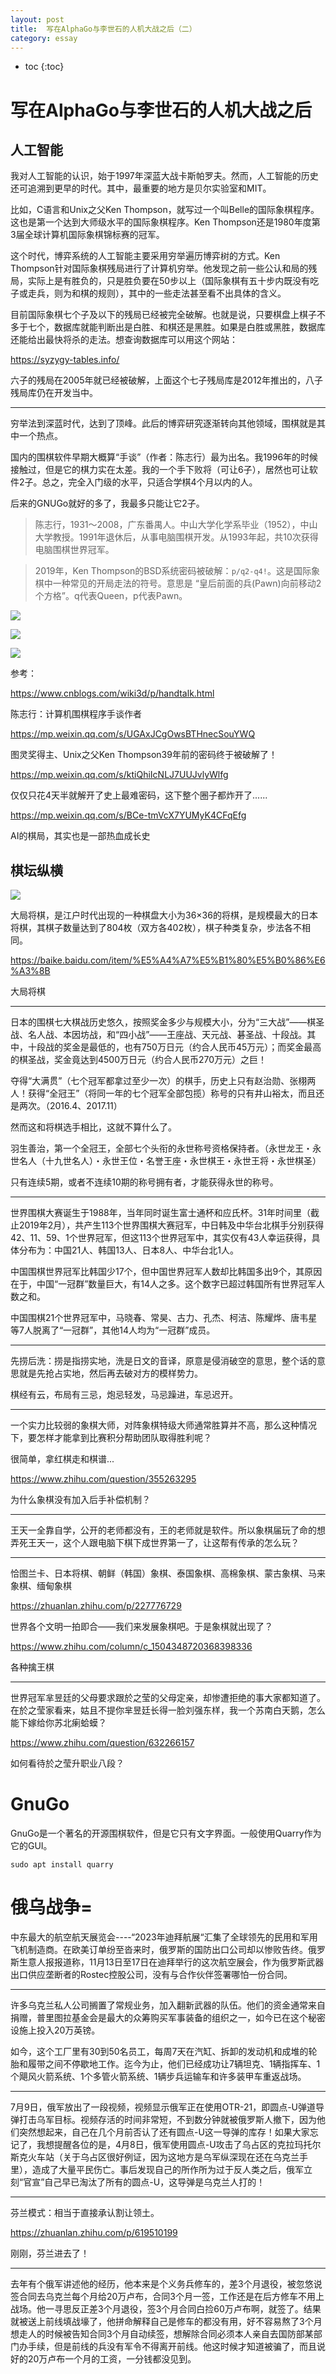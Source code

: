 ```yaml
---
layout: post
title:  写在AlphaGo与李世石的人机大战之后（二）
category: essay 
---
```


* toc
{:toc}

# 写在AlphaGo与李世石的人机大战之后

## 人工智能

我对人工智能的认识，始于1997年深蓝大战卡斯帕罗夫。然而，人工智能的历史还可追溯到更早的时代。其中，最重要的地方是贝尔实验室和MIT。

比如，C语言和Unix之父Ken Thompson，就写过一个叫Belle的国际象棋程序。这也是第一个达到大师级水平的国际象棋程序。Ken Thompson还是1980年度第3届全球计算机国际象棋锦标赛的冠军。

这个时代，博弈系统的人工智能主要采用穷举遍历博弈树的方式。Ken Thompson针对国际象棋残局进行了计算机穷举。他发现之前一些公认和局的残局，实际上是有胜负的，只是胜负要在50步以上（国际象棋有五十步内既没有吃子或走兵，则为和棋的规则），其中的一些走法甚至看不出具体的含义。

目前国际象棋七个子及以下的残局已经被完全破解。也就是说，只要棋盘上棋子不多于七个，数据库就能判断出是白胜、和棋还是黑胜。如果是白胜或黑胜，数据库还能给出最快将杀的走法。想查询数据库可以用这个网站：

https://syzygy-tables.info/

六子的残局在2005年就已经被破解，上面这个七子残局库是2012年推出的，八子残局库仍在开发当中。

---

穷举法到深蓝时代，达到了顶峰。此后的博弈研究逐渐转向其他领域，围棋就是其中一个热点。

国内的围棋软件早期大概算“手谈”（作者：陈志行）最为出名。我1996年的时候接触过，但是它的棋力实在太差。我的一个手下败将（可让6子），居然也可让软件2子。总之，完全入门级的水平，只适合学棋4个月以内的人。

后来的GNUGo就好的多了，我最多只能让它2子。

>陈志行，1931～2008，广东番禺人。中山大学化学系毕业（1952），中山大学教授。1991年退休后，从事电脑围棋开发。从1993年起，共10次获得电脑围棋世界冠军。

>2019年，Ken Thompson的BSD系统密码被破解：`p/q2-q4!`。这是国际象棋中一种常见的开局走法的符号。意思是 “皇后前面的兵(Pawn)向前移动2个方格”。q代表Queen，p代表Pawn。

![](/images/img4/chess.png)

![](/images/img4/chess_2.png)

![](/images/img4/chess_3.png)

参考：

https://www.cnblogs.com/wiki3d/p/handtalk.html

陈志行：计算机围棋程序手谈作者

https://mp.weixin.qq.com/s/UGAxJCgOwsBTHnecSouYWQ

图灵奖得主、Unix之父Ken Thompson39年前的密码终于被破解了！

https://mp.weixin.qq.com/s/ktiQhiIcNLJ7UUJvlyWlfg

仅仅只花4天半就解开了史上最难密码，这下整个圈子都炸开了......

https://mp.weixin.qq.com/s/BCe-tmVcX7YUMyK4CFqEfg

AI的棋局，其实也是一部热血成长史

## 棋坛纵横

![](/images/img3/jiang_qi.jpg)

大局将棋，是江户时代出现的一种棋盘大小为36×36的将棋，是规模最大的日本将棋，其棋子数量达到了804枚（双方各402枚），棋子种类复杂，步法各不相同。

https://baike.baidu.com/item/%E5%A4%A7%E5%B1%80%E5%B0%86%E6%A3%8B

大局将棋

---

日本的围棋七大棋战历史悠久，按照奖金多少与规模大小，分为“三大战”——棋圣战、名人战、本因坊战，和“四小战”——王座战、天元战、碁圣战、十段战。其中，十段战的奖金是最低的，也有750万日元（约合人民币45万元）；而奖金最高的棋圣战，奖金竟达到4500万日元（约合人民币270万元）之巨！

夺得“大满贯”（七个冠军都拿过至少一次）的棋手，历史上只有赵治勋、张栩两人！获得“全冠王”（将同一年的七个冠军全部包揽）称号的只有井山裕太，而且还是两次。（2016.4、2017.11）

然而这和将棋选手相比，这就不算什么了。

羽生善治，第一个全冠王，全部七个头衔的永世称号资格保持者。（永世龙王・永世名人（十九世名人）・永世王位・名誉王座・永世棋王・永世王将・永世棋圣）

只有连续5期，或者不连续10期的称号拥有者，才能获得永世的称号。

---

世界围棋大赛诞生于1988年，当年同时诞生富士通杯和应氏杯。31年时间里（截止2019年2月），共产生113个世界围棋大赛冠军，中日韩及中华台北棋手分别获得42、11、59、1个世界冠军，但这113个世界冠军中，其实仅有43人幸运获得，具体分布为：中国21人、韩国13人、日本8人、中华台北1人。

中国围棋世界冠军比韩国少17个，但中国世界冠军人数却比韩国多出9个，其原因在于，中国“一冠群”数量巨大，有14人之多。这个数字已超过韩国所有世界冠军人数之和。

中国围棋21个世界冠军中，马晓春、常昊、古力、孔杰、柯洁、陈耀烨、唐韦星等7人脱离了“一冠群”，其他14人均为“一冠群”成员。

---

先捞后洗：捞是指捞实地，洗是日文的音译，原意是侵消破空的意思，整个话的意思就是先抢占实地，然后再去破对方的模样势力。

棋经有云，布局有三忌，炮忌轻发，马忌躁进，车忌迟开。

---

一个实力比较弱的象棋大师，对阵象棋特级大师通常胜算并不高，那么这种情况下，要怎样才能拿到比赛积分帮助团队取得胜利呢？

很简单，拿红棋走和棋谱...

https://www.zhihu.com/question/355263295

为什么象棋没有加入后手补偿机制？

---

王天一全靠自学，公开的老师都没有，王的老师就是软件。所以象棋届玩了命的想弄死王天一，这个人跟电脑下棋下成世界第一了，让这帮有传承的怎么玩？

---

恰图兰卡、日本将棋、朝鲜（韩国）象棋、泰国象棋、高棉象棋、蒙古象棋、马来象棋、缅甸象棋

https://zhuanlan.zhihu.com/p/227776729

世界各个文明一拍即合——我们来发展象棋吧。于是象棋就出现了？

https://www.zhihu.com/column/c_1504348720368398336

各种擒王棋

---

世界冠军芈昱廷的父母要求跟於之莹的父母定亲，却惨遭拒绝的事大家都知道了。在於之莹家看来，姑且不提你芈昱廷长得一脸刘强东样，我一个苏南白天鹅，怎么能下嫁给你苏北瘌蛤蟆？

https://www.zhihu.com/question/632266157

如何看待於之莹升职业八段？

# GnuGo

GnuGo是一个著名的开源围棋软件，但是它只有文字界面。一般使用Quarry作为它的GUI。

`sudo apt install quarry`

# 俄乌战争=

中东最大的航空航天展览会----“2023年迪拜航展“汇集了全球领先的民用和军用飞机制造商。在欧美订单纷至沓来时，俄罗斯的国防出口公司却以惨败告终。俄罗斯生意人报报道称，11月13日至17日在迪拜举行的这次航空展会，作为俄罗斯武器出口供应垄断者的Rostec控股公司，没有与合作伙伴签署哪怕一份合同。

---

许多乌克兰私人公司搁置了常规业务，加入翻新武器的队伍。他们的资金通常来自捐赠，普里图拉基金会是最大的众筹购买军事装备的组织之一，如今已在这个秘密设施上投入20万英镑。

如今，这个工厂里有30到50名员工，每周7天在汽缸、拆卸的发动机和成堆的轮胎和履带之间不停歇地工作。迄今为止，他们已经成功让7辆坦克、1辆指挥车、1个飓风火箭系统、1个多管火箭系统、1辆步兵运输车和许多装甲车重返战场。

---

7月9日，俄军放出了一段视频，视频显示俄军正在使用OTR-21，即圆点-U弹道导弹打击乌军目标。视频存活的时间非常短，不到数分钟就被俄罗斯人撤下，因为他们突然想起来，自己在几个月前否认了还有圆点-U这一导弹的库存！如果大家忘记了，我想提醒各位的是，4月8日，俄军使用圆点-U攻击了乌占区的克拉玛托尔斯克火车站（关于乌占区很好例证，因为这地方是乌军纵深现在还在乌克兰手里），造成了大量平民伤亡。事后发现自己的所作所为过于反人类之后，俄军立刻“官宣”自己早已淘汰了所有的圆点-U，这导弹是乌克兰人打的！

---

芬兰模式：相当于直接承认割让领土。

https://zhuanlan.zhihu.com/p/619510199

刚刚，芬兰进去了！

---

去年有个俄军讲述他的经历，他本来是个义务兵修车的，差3个月退役，被忽悠说签合同去乌克兰每个月给20万卢布，合同3个月一签，工作还是在后方修车不用上战场。他一寻思反正差3个月退役，签3个月合同白捡60万卢布啊，就签了。结果就被送上前线填战壕了，他拼命解释自己是修车的都没有用，好不容易熬了3个月想走人的时候被告知合同3个月自动续签，想解除合同必须本人亲自去国防部某部门办手续，但是前线的兵没有军令不得离开前线。他这时候才知道被骗了，而且说好的20万卢布一个月的工资，一分钱都没见到。
